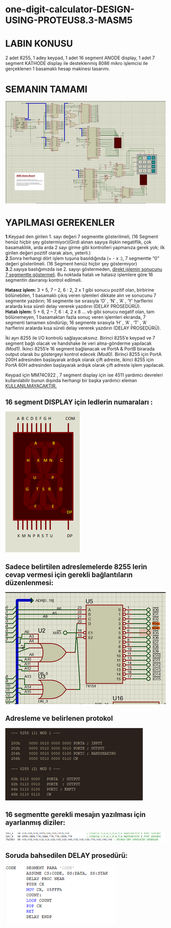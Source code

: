 # one-digit-calculator-DESIGN-USING-PROTEUS8.3-MASM5

# LABIN KONUSU

2 adet 8255, 1 adey keypad, 1 adet 16 segment ANODE display, 1 adet 7 segment KATHODE display ile desteklenmiş 8086 mikro işlemcisi ile gerçeklenen 1 basamaklı hesap makinesi tasarımı.

# SEMANIN TAMAMI
<img src="https://github.com/sercaksoy/one-digit-calculator-DESIGN-USING-PROTEUS8.3-MASM5/blob/main/supportive_images/full_schema.png">

# YAPILMASI GEREKENLER
<b>1</b>.Keypad den girilen 1. sayı değeri 7 segmentte gösterilmeli, (16 Segment henüz hiçbir şey göstermiyor)(Girdi alınan sayıya ilişkin negatiflik, çok basamaklılık, arda arda 2 sayı girme gibi kontrolleri yapmanıza gerek yok; ilk girilen değeri pozitif olarak alsın, yeterli.)
</br><b>2</b>.Sonra herhangi dört işlem tuşuna basıldığında (+  -  x  :), 7 segmentte “0” değeri gösterilmeli. (16 Segment henüz hiçbir şey göstermiyor)
</br><b>3.</b>2.sayıya bastığımızda ise 2. sayıyı göstermeden, <u>direkt işlemin sonucunu 7 segmentte göstermeli</u>. Bu noktada hatalı ve hatasız işlemlere göre 16 segmentin davranışı kontrol edilmeli.

<b>Hatasız işlem:</b> 3 + 5,   7 – 2,   6 : 2,   2 x 1 gibi sonucu pozitif olan, birbirine bölünebilen, 1 basamaklı  çıkış veren işlemleri dikkate alın ve sonucunu 7 segmente yazdırın; 16 segmente ise sırasıyla ‘O’ , ‘N’ , ‘A’ , ‘Y’ harflerini aralarda kısa süreli delay vererek yazdırın (DELAY PROSEDÜRÜ). 
</br><b>Hatalı işlem:</b> 5 + 6,   2 – 7,   6 : 4,  2 x 8 … vb gibi sonucu negatif olan, tam bölünemeyen, 1 basamaktan fazla sonuç veren işlemleri ekranda, 7 segmenti tamamen söndürüp; 16 segmente sırasıyla ‘H’ , ‘A’ , ‘T’ , ‘A’ harflerini aralarda kısa süreli delay vererek yazdırın (DELAY PROSEDÜRÜ).

İki ayrı 8255 ile I/O kontrolü sağlayacaksınız. Birinci 8255’e keypad ve 7 segment bağlı olacak ve handshake ile veri alma-gönderme yapılacak <i>(Mod1)</i>. İkinci 8255’e 16 segment bağlanacak ve PortA & PortB birarada output olarak bu göstergeyi kontrol edecek <i>(Mod0)</i>. Birinci 8255 için PortA 200H adresinden başlayarak ardışık olarak çift adreste, ikinci 8255 için PortA 60H adresinden başlayarak ardışık olarak çift adreste işlem yapılacak.

Keypad için MM74C922 , 7 segment display için ise 4511 yardımcı devreleri kullanılabilir bunun dışında herhangi bir başka yardımcı eleman <u>KULLANILMAYACAKTIR.</u>

<h2>16 segment DISPLAY için ledlerin numaraları :</h2>
<img src="https://github.com/sercaksoy/one-digit-calculator-DESIGN-USING-PROTEUS8.3-MASM5/blob/main/supportive_images/16-segment-display.png">
<h2>Sadece belirtilen adreslemelerde 8255 lerin cevap vermesi için gerekli bağlantıların düzenlenmesi:</h2>
<img src="https://github.com/sercaksoy/one-digit-calculator-DESIGN-USING-PROTEUS8.3-MASM5/blob/main/supportive_images/data_gate.png">
<h2>Adresleme ve belirlenen protokol</h2>
<img src="https://github.com/sercaksoy/one-digit-calculator-DESIGN-USING-PROTEUS8.3-MASM5/blob/main/supportive_images/address_info.png">
<h2>16 segmentte gerekli mesajın yazılması için ayarlanmış diziler:</h2>
<img src="https://github.com/sercaksoy/one-digit-calculator-DESIGN-USING-PROTEUS8.3-MASM5/blob/main/supportive_images/used_arrays.png">
<h2>Soruda bahsedilen DELAY prosedürü:</h2>
<img src="https://github.com/sercaksoy/one-digit-calculator-DESIGN-USING-PROTEUS8.3-MASM5/blob/main/supportive_images/delay_procedure.png">

